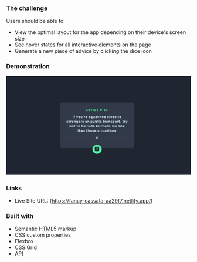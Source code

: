 ### The challenge

Users should be able to:

- View the optimal layout for the app depending on their device's screen size
- See hover states for all interactive elements on the page
- Generate a new piece of advice by clicking the dice icon

### Demonstration

![](./screen.png)

### Links

- Live Site URL: (https://fancy-cassata-aa29f7.netlify.app/)

### Built with

- Semantic HTML5 markup
- CSS custom properties
- Flexbox
- CSS Grid
- API
